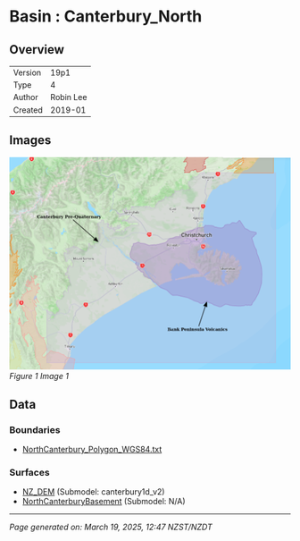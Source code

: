 # Basin : Canterbury_North

## Overview
|         |                     |
|---------|---------------------|
| Version | 19p1           |
| Type    | 4        |
| Author  | Robin Lee            |
| Created | 2019-01           |


## Images
![](../images/basins/canterbury_region.png)
*Figure 1 Image 1*

## Data
### Boundaries
- [NorthCanterbury_Polygon_WGS84.txt](../../velocity_modelling/Data/SI_BASINS/NorthCanterbury_Polygon_WGS84.txt)

### Surfaces
- [NZ_DEM](../../velocity_modelling/Data/DEM/NZ_DEM_HD.in) (Submodel: canterbury1d_v2)
- [NorthCanterburyBasement](../../velocity_modelling/Data/SI_BASINS/NorthCanterbury_Basement_WGS84_v0p0.in) (Submodel: N/A)

---
*Page generated on: March 19, 2025, 12:47 NZST/NZDT*
